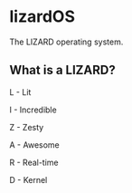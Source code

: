# lizardOS
The LIZARD operating system.
## What is a LIZARD?
L - Lit

I - Incredible

Z - Zesty

A - Awesome

R - Real-time

D - Kernel
